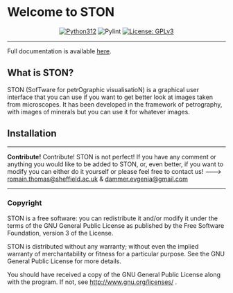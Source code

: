 # Welcome to STON


<div align="center">

[![Python312](https://img.shields.io/badge/python-3.12%2B-blue)](https://www.python.org/)
![Pylint](https://github.com/Romain-Thomas-Shef/STON/actions/workflows/pylint.yml/badge.svg)
[![License: GPLv3](https://img.shields.io/badge/License-GPLv3-blue.svg)](https://www.gnu.org/licenses/gpl-3.0)

</div>

---



Full documentation is available [here](https://romain-thomas-shef.github.io/STON/build/html/index.html).


## What is STON?
STON (SofTware for petrOgraphic visualisatioN) is a graphical user interface that you can use if you want to get better look at images taken from microscopes. It has been developed in the framework of petrography, with images of minerals but you can use it for whatever images. 


## Installation

---

**Contribute!** Contribute! STON is not perfect! If you have any comment or anything you would like to be added to STON, or, even better, if you want to modify you can either do it yourself or please feel free to contact us! ---> romain.thomas@sheffield.ac.uk & dammer.evgenia@gmail.com

---

### Copyright

STON is a free software: you can redistribute it and/or modify it under the terms of the GNU General Public License as published by the Free Software Foundation, version 3 of the License.

STON is distributed without any warranty; without even the implied warranty of merchantability or fitness for a particular purpose. See the GNU General Public License for more details.

You should have received a copy of the GNU General Public License along with the program. If not, see http://www.gnu.org/licenses/ .
